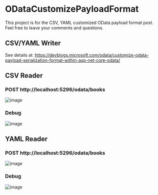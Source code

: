 # ODataCustomizePayloadFormat

This project is for the CSV, YAML customized OData payload format post.
Feel free to leave your comments and questions.


## CSV/YAML Writer

See details at: https://devblogs.microsoft.com/odata/customize-odata-payload-serialization-format-within-asp-net-core-odata/

## CSV Reader

### POST http://localhost:5296/odata/books

![image](https://user-images.githubusercontent.com/9426627/228117623-a887c4fa-d55f-4bfb-8faa-7545eaba26ee.png)

### Debug

![image](https://user-images.githubusercontent.com/9426627/228117836-0b958629-61a7-458f-9682-357e8ae7f985.png)


## YAML Reader

### POST http://localhost:5296/odata/books

![image](https://user-images.githubusercontent.com/9426627/228117956-b39ad8dd-87fd-45f4-8a72-578fe8390709.png)

### Debug

![image](https://user-images.githubusercontent.com/9426627/228118009-9bda6abc-8ad5-45fc-a38a-8c451183ee05.png)

